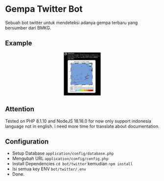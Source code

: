# Gempa Twitter Bot

Sebuah bot twitter untuk mendeteksi adanya gempa terbaru yang bersumber dari BMKG.

## Example

<p align="center">
    <img src="https://raw.githubusercontent.com/galanghanaf/gempa-twitter-bot/main/assets/img/2.jpg" alt="twitter-bot" height="140">
</p>

## Attention

Tested on PHP 8.1.10 and NodeJS 18.18.0 for now only support indonesia language not in english. i need more time for translate about documentation.

## Configuration

- Setup Database `application/config/database.php`
- Mengubah URL `application/config/config.php`
- Install Dependencies `cd bot/twitter` kemudian `npm install`
- Isi semua key ENV `bot/twitter/.env`
- Done.
